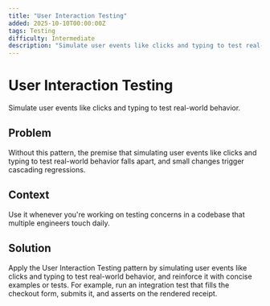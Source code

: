 ```yaml
---
title: "User Interaction Testing"
added: 2025-10-10T00:00:00Z
tags: Testing
difficulty: Intermediate
description: "Simulate user events like clicks and typing to test real-world behavior."
---
```

# User Interaction Testing

Simulate user events like clicks and typing to test real-world behavior.

## Problem

Without this pattern, the premise that simulating user events like clicks and typing to test real-world behavior falls apart, and small changes trigger cascading regressions.

## Context

Use it whenever you're working on testing concerns in a codebase that multiple engineers touch daily.

## Solution

Apply the User Interaction Testing pattern by simulating user events like clicks and typing to test real-world behavior, and reinforce it with concise examples or tests. For example, run an integration test that fills the checkout form, submits it, and asserts on the rendered receipt.

